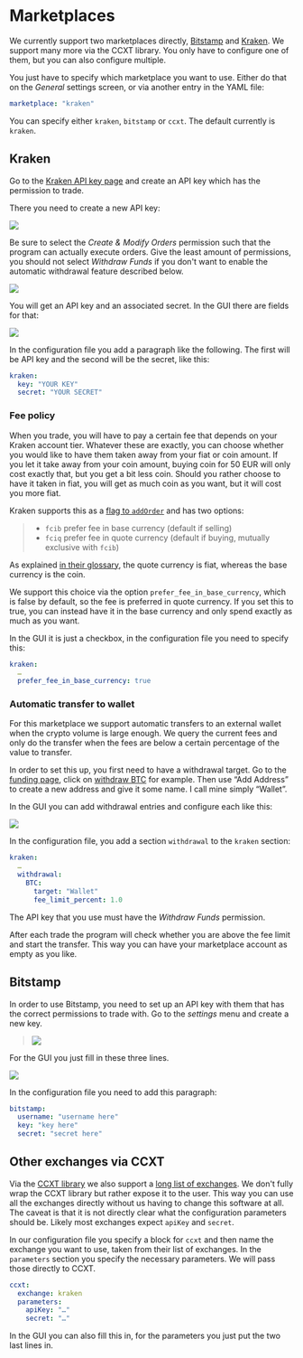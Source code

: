  
# Marketplaces

We currently support two marketplaces directly, [Bitstamp](https://bitstamp.net/) and [Kraken](https://kraken.com/). We support many more via the CCXT library. You only have to configure one of them, but you can also configure multiple.

You just have to specify which marketplace you want to use. Either do that on the *General* settings screen, or via another entry in the YAML file:

```yaml
marketplace: "kraken"
```

You can specify either `kraken`, `bitstamp` or `ccxt`. The default currently is `kraken`.

## Kraken

Go to the [Kraken API key page](https://www.kraken.com/u/security/api) and create an API key which has the permission to trade.

There you need to create a new API key:

![](kraken-api-keys.png)

Be sure to select the _Create & Modify Orders_ permission such that the program can actually execute orders. Give the least amount of permissions, you should not select _Withdraw Funds_ if you don't want to enable the automatic withdrawal feature described below.

![](kraken-api-settings.png)

You will get an API key and an associated secret. In the GUI there are fields for that:

![](qtgui-03.png)

In the configuration file you add a paragraph like the following. The first will be API key and the second will be the secret, like this:

```yaml
kraken:
  key: "YOUR KEY"
  secret: "YOUR SECRET"
```

### Fee policy

When you trade, you will have to pay a certain fee that depends on your Kraken account tier. Whatever these are exactly, you can choose whether you would like to have them taken away from your fiat or coin amount. If you let it take away from your coin amount, buying coin for 50 EUR will only cost exactly that, but you get a bit less coin. Should you rather choose to have it taken in fiat, you will get as much coin as you want, but it will cost you more fiat.

Kraken supports this as a [flag to `addOrder`](https://docs.kraken.com/rest/#operation/addOrder) and has two options:

> - `fcib` prefer fee in base currency (default if selling)
> - `fciq` prefer fee in quote currency (default if buying, mutually exclusive with `fcib`)

As explained [in their glossary](https://support.kraken.com/hc/en-us/articles/115000364388-Trading-glossary), the quote currency is fiat, whereas the base currency is the coin.

We support this choice via the option `prefer_fee_in_base_currency`, which is false by default, so the fee is preferred in quote currency. If you set this to true, you can instead have it in the base currency and only spend exactly as much as you want.

In the GUI it is just a checkbox, in the configuration file you need to specify this:

```yaml
kraken:
  …
  prefer_fee_in_base_currency: true
```

### Automatic transfer to wallet

For this marketplace we support automatic transfers to an external wallet when the crypto volume is large enough. We query the current fees and only do the transfer when the fees are below a certain percentage of the value to transfer.

In order to set this up, you first need to have a withdrawal target. Go to the [funding page](https://www.kraken.com/u/funding), click on [withdraw BTC](https://www.kraken.com/u/funding/withdraw?asset=BTC) for example. Then use “Add Address” to create a new address and give it some name. I call mine simply “Wallet”.

In the GUI you can add withdrawal entries and configure each like this:

![](qtgui-04.png)

In the configuration file, you add a section `withdrawal` to the `kraken` section:

```yaml
kraken:
  …
  withdrawal:
    BTC:
      target: "Wallet"
      fee_limit_percent: 1.0
```

The API key that you use must have the _Withdraw Funds_ permission.

After each trade the program will check whether you are above the fee limit and start the transfer. This way you can have your marketplace account as empty as you like.

## Bitstamp

In order to use Bitstamp, you need to set up an API key with them that has the correct permissions to trade with. Go to the *settings* menu and create a new key.

> ![](screenshot-bitstamp-api-key.png)

For the GUI you just fill in these three lines.

![](qtgui-05.png)

In the configuration file you need to add this paragraph:

```yaml
bitstamp:
  username: "username here"
  key: "key here"
  secret: "secret here"
```

## Other exchanges via CCXT

Via the [CCXT library](https://github.com/ccxt/ccxt) we also support a [long list of exchanges](https://docs.ccxt.com/en/latest/exchange-markets.html). We don't fully wrap the CCXT library but rather expose it to the user. This way you can use all the exchanges directly without us having to change this software at all. The caveat is that it is not directly clear what the configuration parameters should be. Likely most exchanges expect `apiKey` and `secret`.

In our configuration file you specify a block for `ccxt` and then name the exchange you want to use, taken from their list of exchanges. In the `parameters` section you specify the necessary parameters. We will pass those directly to CCXT.

```yaml
ccxt:
  exchange: kraken
  parameters:
    apiKey: "…"
    secret: "…"
```

In the GUI you can also fill this in, for the parameters you just put the two last lines in.